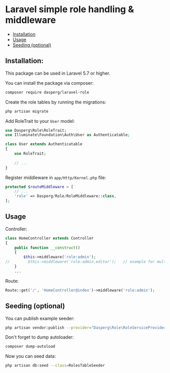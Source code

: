 # Laravel simple role handling & middleware

* [Installation](#installation) 
* [Usage](#usage)
* [Seeding (optional)](#seeding-optional) 

## Installation:
This package can be used in Laravel 5.7 or higher.

You can install the package via composer:
```bash
composer require dasperg/laravel-role
```

Create the role tables by running the migrations:
```bash
php artisan migrate
```

Add RoleTrait to your `User` model:
```php
use Dasperg\Role\RoleTrait;
use Illuminate\Foundation\Auth\User as Authenticatable;

class User extends Authenticatable
{
    use RoleTrait;
    
    // ...
}
```

Register middleware in `app/Http/Kernel.php` file:
```php
protected $routeMiddleware = [
    // ...
    'role' => Dasperg/Role/RoleMiddleware::class,
];
```


## Usage
Controller:
```php
class HomeController extends Controller
{
    public function __construct()
    {
        $this->middleware('role:admin');
//        $this->middleware('role:admin,editor');   // example for multiple roles
    }
    ...
```
Route:
```php
Route::get('/', 'HomeController@index')->middleware('role:admin');
```

## Seeding (optional)
You can publish example seeder:
```bash
php artisan vendor:publish --provider="Dasperg\Role\RoleServiceProvider" --tag="seeds"
```

Don't forget to dump autoloader:
```bash
composer dump-autoload
```

Now you can seed data:
```bash
php artisan db:seed --class=RolesTableSeeder
```
